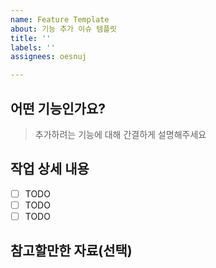 ```yaml
---
name: Feature Template
about: 기능 추가 이슈 템플릿
title: ''
labels: ''
assignees: oesnuj

---
```


## 어떤 기능인가요?

> 추가하려는 기능에 대해 간결하게 설명해주세요

## 작업 상세 내용

- [ ] TODO
- [ ] TODO
- [ ] TODO

## 참고할만한 자료(선택)
